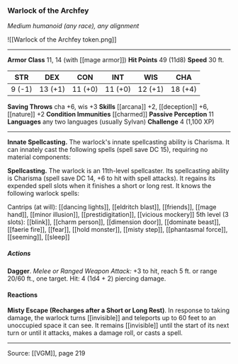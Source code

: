 ### Warlock of the Archfey
_Medium humanoid (any race), any alignment_

![[Warlock of the Archfey token.png]]




---

**Armor Class** 11, 14 (with [[mage armor]])
**Hit Points** 49 (11d8)
**Speed** 30 ft.

| STR     | DEX     | CON     | INT     | WIS     | CHA     |
|---------|---------|---------|---------|---------|---------|
| 9 (-1) | 13 (+1) | 11 (+0) | 11 (+0) | 12 (+1) | 18 (+4) |

**Saving Throws** cha +6, wis +3
**Skills** [[arcana]] +2, [[deception]] +6, [[nature]] +2
**Condition Immunities** [[charmed]]
**Passive Perception** 11
**Languages** any two languages (usually Sylvan)
**Challenge** 4 (1,100 XP)

---

**Innate Spellcasting.** The warlock's innate spellcasting ability is Charisma. It can innately cast the following spells (spell save DC 15), requiring no material components:

**Spellcasting.** The warlock is an 11th-level spellcaster. Its spellcasting ability is Charisma (spell save DC 14, +6 to hit with spell attacks). It regains its expended spell slots when it finishes a short or long rest. It knows the following warlock spells:

Cantrips (at will): [[dancing lights]], [[eldritch blast]], [[friends]], [[mage hand]], [[minor illusion]], [[prestidigitation]], [[vicious mockery]]
5th level (3 slots): [[blink]], [[charm person]], [[dimension door]], [[dominate beast]], [[faerie fire]], [[fear]], [[hold monster]], [[misty step]], [[phantasmal force]], [[seeming]], [[sleep]]

##### Actions
**Dagger**. _Melee or Ranged Weapon Attack:_ +3 to hit, reach 5 ft. or range 20/60 ft., one target. Hit: 4 (1d4 + 2) piercing damage.

#### Reactions
**Misty Escape (Recharges after a Short or Long Rest)**. In response to taking damage, the warlock turns [[invisible]] and teleports up to 60 feet to an unoccupied space it can see. It remains [[invisible]] until the start of its next turn or until it attacks, makes a damage roll, or casts a spell.


---

Source: [[VGM]], page 219